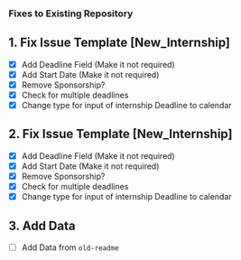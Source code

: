### Fixes to Existing Repository

## 1. Fix Issue Template [New_Internship]

- [x] Add Deadline Field (Make it not required)
- [x] Add Start Date (Make it not required)
- [x] Remove Sponsorship?
- [x] Check for multiple deadlines
- [x] Change type for input of internship Deadline to calendar

## 2. Fix Issue Template [New_Internship]

- [x] Add Deadline Field (Make it not required)
- [x] Add Start Date (Make it not required)
- [x] Remove Sponsorship?
- [x] Check for multiple deadlines
- [x] Change type for input of internship Deadline to calendar

## 3. Add Data

- [ ] Add Data from `old-readme`
